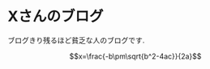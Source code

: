Xさんのブログ
==========

ブログきり残るほど貧乏な人のブログです.

<script type="text/javascript" src="http://cdn.mathjax.org/mathjax/latest/MathJax.js?config=default"></script>

$$x=\frac{-b\pm\sqrt{b^2-4ac}}{2a}$$
